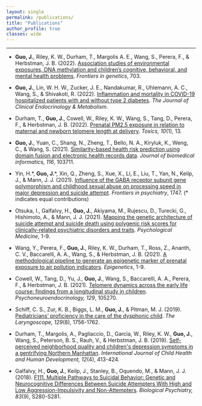 ```yaml
---
layout: single
permalink: /publications/
title: "Publications"
author_profile: true
classes: wide
---
```


***

* __Guo, J.__, Riley, K. W., Durham, T., Margolis A. E., Wang, S., Perera, F., & Herbstman, J. B. (2022). [Association studies of environmental exposures, DNA methylation and children’s cognitive, behavioral, and mental health problems](https://www.frontiersin.org/articles/10.3389/fgene.2022.871820/full). _Frontiers in genetics_, 703.

* __Guo, J.__, Lin, W. H. W., Zucker, J. E., Nandakumar, R., Uhlemann, A. C., Wang, S., & Shivakoti, R. (2022). [Inflammation and mortality in COVID-19 hospitalized patients with and without type 2 diabetes](https://doi.org/10.1210/clinem/dgac003). _The Journal of Clinical Endocrinology & Metabolism_.

* Durham, T., __Guo, J.__, Cowell, W., Riley, K. W., Wang, S., Tang, D., Perera, F., & Herbstman, J. B. (2022). [Prenatal PM2.5 exposure in relation to maternal and newborn telomere length at delivery](https://www.mdpi.com/1433090). _Toxics, 10_(1), 13.

* __Guo, J.__, Yuan, C., Shang, N., Zheng, T., Bello, N. A., Kiryluk, K., Weng, C., & Wang, S. (2021). [Similarity-based health risk prediction using domain fusion and electronic health records data](https://www.sciencedirect.com/science/article/pii/S153204642100040X). _Journal of biomedical informatics, 116_, 103711.

* Yin, H.\*, __Guo, J.__\*, Xin, Q., Zheng, S., Xue, X., Li, E., Liu, T., Yan, N., Keilp, J., & Mann, J. J. (2021). [Influence of the GABA receptor subunit gene polymorphism and childhood sexual abuse on processing speed in major depression and suicide attempt](https://www.frontiersin.org/articles/10.3389/fpsyt.2021.712231/full). _Frontiers in psychiatry_, 1747. (* indicates equal contributions)

* Otsuka, I., Galfalvy, H., __Guo, J.__, Akiyama, M., Rujescu, D., Turecki, G., Hishimoto, A., & Mann, J. J. (2021). [Mapping the genetic architecture of suicide attempt and suicide death using polygenic risk scores for clinically-related psychiatric disorders and traits](https://doi.org/10.1017/S0033291721004700). _Psychological Medicine_, 1-9.

* Wang, Y., Perera, F., __Guo, J.__, Riley, K. W., Durham, T., Ross, Z., Ananth, C. V., Baccarelli, A. A., Wang, S., & Herbstman, J. B. (2021). [A methodological pipeline to generate an epigenetic marker of prenatal exposure to air pollution indicators](https://www.tandfonline.com/doi/full/10.1080/15592294.2021.1872926). _Epigenetics_, 1-9.

* Cowell, W., Tang, D., Yu, J., __Guo, J.__, Wang, S., Baccarelli, A. A., Perera, F., & Herbstman, J. B. (2021). [Telomere dynamics across the early life course: findings from a longitudinal study in children](https://www.sciencedirect.com/science/article/pii/S030645302100144X). _Psychoneuroendocrinology, 129_, 105270.

* Schiff, C. S., Zur, K. B., Biggs, L. M., __Guo, J.__, & Pitman, M. J. (2019). [Pediatricians’ proficiency in the care of the dysphonic child](https://onlinelibrary.wiley.com/doi/full/10.1002/lary.27577). _The Laryngoscope, 129_(8), 1756-1762.

* Durham, T., Margolis, A., Pagliaccio, D., Garcia, W., Riley, K. W., __Guo, J.__, Wang, S., Peterson, B. S., Rauh, V., & Herbstman, J. B. (2019). [Self-perceived neighborhood quality and children's depression symptoms in a gentrifying Northern Manhattan](https://search.proquest.com/docview/2445581154). _International Journal of Child Health and Human Development, 12_(4), 413-424.

* Galfalvy, H., __Guo, J.__, Keilp, J., Stanley, B., Oquendo, M., & Mann, J. J. (2018). [F111. Multiple Pathways to Suicidal Behavior: Genetic and Neurocognitive Differences Between Suicide Attempters With High and Low Aggression-Impulsivity and Non-Attempters](https://www.sciencedirect.com/science/article/pii/S0006322318308266?via%3Dihub). _Biological Psychiatry, 83_(9), S280-S281.